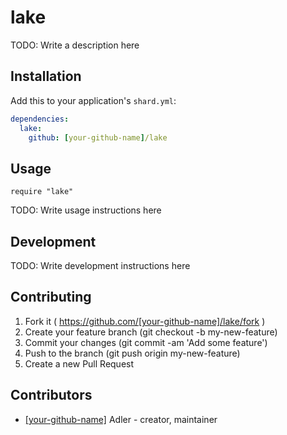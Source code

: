 # lake

TODO: Write a description here

## Installation


Add this to your application's `shard.yml`:

```yaml
dependencies:
  lake:
    github: [your-github-name]/lake
```


## Usage


```crystal
require "lake"
```


TODO: Write usage instructions here

## Development

TODO: Write development instructions here

## Contributing

1. Fork it ( https://github.com/[your-github-name]/lake/fork )
2. Create your feature branch (git checkout -b my-new-feature)
3. Commit your changes (git commit -am 'Add some feature')
4. Push to the branch (git push origin my-new-feature)
5. Create a new Pull Request

## Contributors

- [[your-github-name]](https://github.com/[your-github-name]) Adler - creator, maintainer

